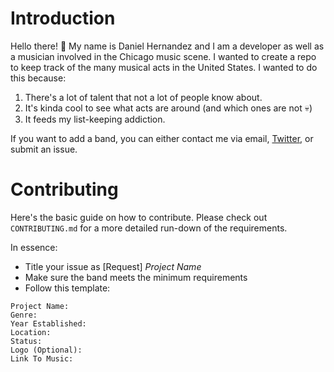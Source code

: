 # Introduction

Hello there! :wave:
My name is Daniel Hernandez and I am a developer as well as a musician involved in the Chicago music scene. I wanted to create a repo to keep track of the many musical acts in the United States. I wanted to do this because:

1. There's a lot of talent that not a lot of people know about.
2. It's kinda cool to see what acts are around (and which ones are not :skull:)
3. It feeds my list-keeping addiction.

If you want to add a band, you can either contact me via email, [Twitter](https://twitter.com/AScarletDawn/), or submit an issue.

# Contributing

Here's the basic guide on how to contribute. Please check out ```CONTRIBUTING.md``` for a more detailed run-down of the requirements.

In essence:
* Title your issue as [Request] _Project Name_
* Make sure the band meets the minimum requirements
* Follow this template:

```
Project Name:
Genre:
Year Established:
Location:
Status:
Logo (Optional):
Link To Music:
```
